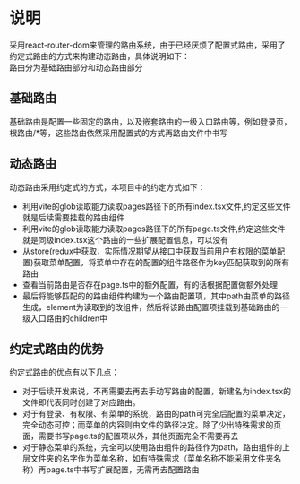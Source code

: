 # 说明

采用react-router-dom来管理的路由系统，由于已经厌烦了配置式路由，采用了约定式路由的方式来构建动态路由，具体说明如下：  
路由分为基础路由部分和动态路由部分  

## 基础路由

基础路由是配置一些固定的路由，以及嵌套路由的一级入口路由等，例如登录页，根路由/*等，这些路由依然采用配置式的方式再路由文件中书写 

## 动态路由

动态路由采用约定式的方式，本项目中的约定方式如下：  

- 利用vite的glob读取能力读取pages路径下的所有index.tsx文件,约定这些文件就是后续需要挂载的路由组件
- 利用vite的glob读取能力读取pages路径下的所有page.ts文件,约定这些文件就是同级index.tsx这个路由的一些扩展配置信息，可以没有
- 从store(redux中获取，实际情况期望从接口中获取当前用户有权限的菜单配置)获取菜单配置，将菜单中存在的配置的组件路径作为key匹配获取到的所有路由
- 查看当前路由是否存在page.ts中的额外配置，有的话根据配置做额外处理
- 最后将能够匹配的的路由组件构建为一个路由配置项，其中path由菜单的路径生成，element为读取到的改组件，然后将该路由配置项挂载到基础路由的一级入口路由的children中

## 约定式路由的优势

约定式路由的优点有以下几点： 

- 对于后续开发来说，不再需要去再去手动写路由的配置，新建名为index.tsx的文件即代表同时创建了对应路由。
- 对于有登录、有权限、有菜单的系统，路由的path可完全后配置的菜单决定，完全动态可控；而菜单的内容则由文件的路径决定。除了少出特殊需求的页面，需要书写page.ts的配置项以外，其他页面完全不需要再去
- 对于静态菜单的系统，完全可以使用路由组件的路径作为path，路由组件的上层文件夹的名字作为菜单名称，如有特殊需求（菜单名称不能采用文件夹名称）再page.ts中书写扩展配置，无需再去配置路由
